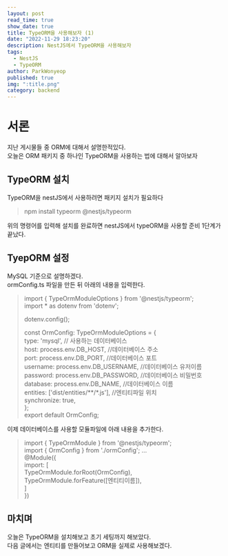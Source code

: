 ```yaml
---
layout: post
read_time: true
show_date: true
title: TypeORM을 사용해보자 (1)
date: "2022-11-29 18:23:20"
description: NestJS에서 TypeORM을 사용해보자
tags:
  - NestJS
  - TypeORM
author: ParkWonyeop
published: true
img: ":title.png"
category: backend
---
```

# 서론

지난 게시물들 중 ORM에 대해서 설명한적있다.  
오늘은 ORM 패키지 중 하나인 TypeORM을 사용하는 법에 대해서 알아보자  

## TypeORM 설치

TypeORM을 nestJS에서 사용하려면 패키지 설치가 필요하다  

> npm install typeorm @nestjs/typeorm  

위의 명령어를 입력해 설치를 완료하면 nestJS에서 typeORM을 사용할 준비 1단계가 끝났다.  

## TyepORM 설정

MySQL 기준으로 설명하겠다.  
ormConfig.ts 파일을 만든 뒤 아래의 내용을 입력한다.  

> import { TypeOrmModuleOptions } from '@nestjs/typeorm';  
> import * as dotenv from 'dotenv';  
>  
> dotenv.config();  
>  
> const OrmConfig: TypeOrmModuleOptions = {  
> type: 'mysql', // 사용하는 데이터베이스  
> host: process.env.DB_HOST, //데이터베이스 주소  
> port: process.env.DB_PORT, //데이터베이스 포트  
> username: process.env.DB_USERNAME, //데이터베이스 유저이름  
> password: process.env.DB_PASSWORD, //데이터베이스 비밀번호  
> database: process.env.DB_NAME, //데이터베이스 이름  
> entities: ['dist/entities/**/*.js'], //엔티티파일 위치  
> synchronize: true,  
> };  
> export default OrmConfig;  

이제 데이터베이스를 사용할 모듈파일에 아래 내용을 추가한다.  

> import { TypeOrmModule } from '@nestjs/typeorm';  
> import { OrmConfig } from './ormConfig';
> ...  
> @Module({  
>     import: [  
>     TypeOrmModule.forRoot(OrmConfig),  
>     TypeOrmModule.forFeature([엔티티이름]),  
>     ]  
> })  


## 마치며

오늘은 TypeORM을 설치해보고 초기 세팅까지 해보았다.  
다음 글에서는 엔티티를 만들어보고 ORM을 실제로 사용해보겠다.  
